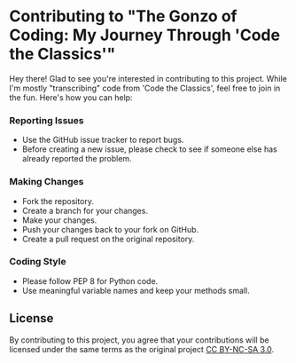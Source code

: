 # Contributing to "The Gonzo of Coding: My Journey Through 'Code the Classics'"
Hey there! Glad to see you're interested in contributing to this project. While I'm mostly "transcribing" code from 'Code the Classics', feel free to join in the fun. Here's how you can help:

### Reporting Issues
* Use the GitHub issue tracker to report bugs.
* Before creating a new issue, please check to see if someone else has already reported the problem.
### Making Changes
* Fork the repository.
* Create a branch for your changes.
* Make your changes.
* Push your changes back to your fork on GitHub.
* Create a pull request on the original repository.
### Coding Style
* Please follow PEP 8 for Python code.
* Use meaningful variable names and keep your methods small.

## License

By contributing to this project, you agree that your contributions will be licensed under the same terms as the original project [CC BY-NC-SA 3.0](https://creativecommons.org/licenses/by-nc-sa/3.0/).